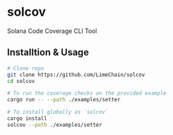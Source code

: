 # solcov
Solana Code Coverage CLI Tool

## Installtion & Usage

```bash
# Clone repo
git clone https://github.com/LimeChain/solcov
cd solcov

# To run the coverage checks on the provided example
cargo run -- --path ./examples/setter

# To install globally as `solcov`
cargo install
solcov --path ./examples/setter
```
